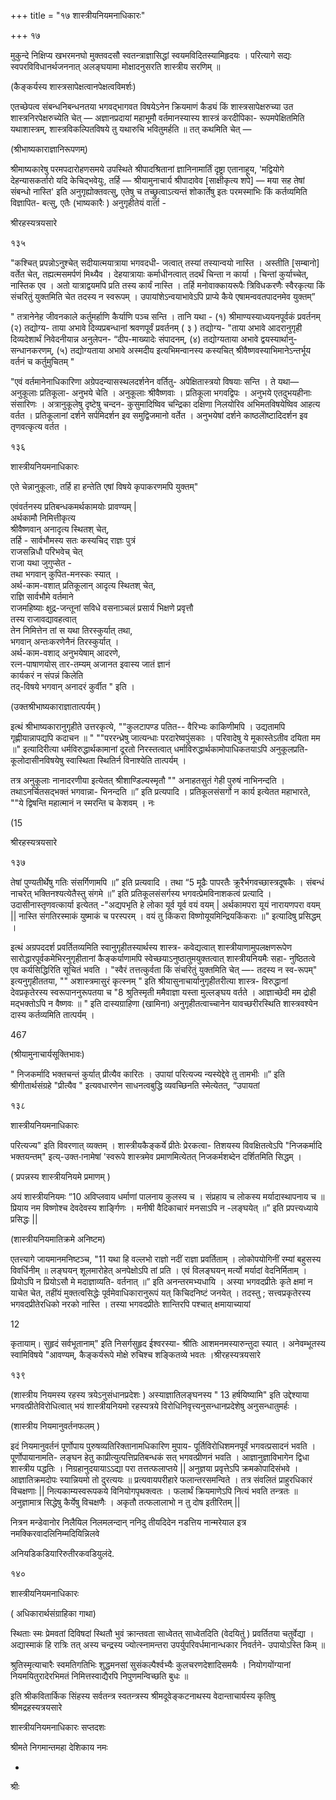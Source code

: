 +++
title = "१७ शास्त्रीयनियमनाधिकारः"

+++
१७ 

मुकुन्दे निक्षिप्य खभरमनघो मुक्तवदसौ स्वतन्त्राज्ञासिद्धां स्वयमविदितस्यामिहृदयः । परित्यागे सद्यः स्वपरविविधानर्थजननात् अलङ्घयामा मोक्षादनुसरति शास्त्रीय सरणिम् ॥ 

(कैङ्कर्यस्य शास्त्रसापेक्षत्वानपेक्षत्वविमर्शः) 

एतच्छेपत्व संबन्धनिबन्धनतया भगवद्भागवत विषयेऽनेन क्रियमाणं कैड्यं किं शास्त्रसापेक्षरुच्या उत शास्त्रनिरपेक्षरुच्येति चेत् — अज्ञानप्रदायां महाभूमौ वर्तमानस्यास्य शास्त्रं करदीपिका- रूपमपेक्षितमिति यथाशास्त्रम्, शास्त्रविकल्पितविषये तु यथारुचि भवितुमर्हति ॥ तत् कथमिति चेत् — 

(श्रीभाष्यकाराज्ञानिरूपणम्) 

श्रीमाष्यकारेषु परमपदारोहणसमये उपस्थिते श्रीपादश्रितानां ज्ञानिनामार्तिं दृष्ट्रा एतानाहूय, 'मद्वियोगे देहन्यासकर्तारो यदि केचिद्भवेयुः, तर्हि — श्रीयामुनाचार्य श्रीपादावेव [साक्षीकृत्य शपे] — मया सह तेषां संबन्धो नास्ति' इति अनुगृह्योक्तवत्सु, एतेषु च तच्छ्रुत्वाऽत्यन्तं शोकार्तेषु इतः परमस्माभिः किं कर्तव्यमिति विज्ञापित- बत्सु, एतैः (भाष्यकारैः ) अनुगृहीतेयं वार्ता - 

श्रीरहस्यत्रयसारे 

१३५ 

"कश्चित् प्रपन्नोऽनुश्चेत् सदीयात्मयात्राया भगवदधी- जत्वात् तस्यां तस्यान्वयो नास्ति । अस्तीति [सम्बानो] वर्तेत चेत्, तह्यत्मसमर्पणं मिथ्यैव । देहयात्रायाः कर्माधीनत्वात् तदर्थं चिन्ता न कार्या । चिन्तां कुर्याच्चेत्, नास्तिक एव । अतो यात्राद्वयमपि प्रति तस्य कार्यं नास्ति । तर्हि मनोवाक्कायरूपैः त्रिविधकरणैः स्वैरकृत्या किं संचरितुं युक्तमिति चेत तदस्य न स्वरूपम् । उपायांशेऽन्वयाभावेऽपि प्राप्ये कैये एषामन्ववतपादनमेव युक्तम्” 

" तत्रानेनेह जीवनकाले कर्तुमर्हाणि कैर्याणि पञ्च सन्ति । तानि यथा - (१) श्रीमाण्यस्याध्ययनपूर्वकं प्रवर्तनम् (२) तद्योग्य- ताया अभावे दिव्यप्रबन्धानां श्रवणपूर्वं प्रवर्तनम् ( ३ ) तद्योग्य- "ताया अभावे आदरानुगृही दिव्यदेशार्थं निवेदनीयान्न अनुलेपन- “दीप-माख्यादेः संपादनम्, (४) तद्योग्यताया अभावे द्वयस्यार्थानु- सन्धानकरणम्, (५) तद्योग्यताया अभावे अस्मदीय इत्यभिमन्वानस्य कस्यचित् श्रीवैष्णवस्याभिमानेऽन्तर्भूय वर्तनं च कर्तुमुचितम् " 

"एवं वर्तमानेनाधिकारिणा अग्रेपदन्यासस्थलदर्शनेन वर्तितु- अपेक्षितास्त्रयो विषयाः सन्ति । ते यथा— अनुकूलाः प्रतिकूला- अनुभये चेति । अनुकूलाः श्रीवैष्णवाः । प्रतिकूला भगवद्विपः । अनुभये एतदुभयहीनाः संसारिणः । अत्रानुकूलेषु दृष्टेषु चन्दन- कुसुमादिष्विव चन्द्रिका दक्षिणा निलयोरिव अभिमतविषयेष्विव आहत्य वर्तत । प्रतिकूलानां दर्शने सर्पमिदर्शन इव समुद्विजमानो वर्तेत । अनुभयेषां दर्शने काष्ठलेोष्टादिदर्शन इव तृणवत्कृत्य वर्तत । 

१३६ 

शास्त्रीयनियमनाधिकारः 

एते चेन्नानुकूलाः, तर्हि हा हन्तेति एषां विषये कृपाकरणमपि युक्तम्" 

एवंवर्तनस्य प्रतिबन्धकमर्थकामयोः प्रावण्यम् |  
अर्थकामौ निमित्तीकृत्य  
श्रीवैष्णवान् अनादृत्य स्थितश् चेत्,  
तर्हि - सार्वभौमस्य सतः कस्यचिद् राज्ञः पुत्रं  
राजसन्निधौ परिभवेच् चेत्  
राजा यथा जुगुप्सेत -  
तथा भगवान् कुपित-मनस्कः स्यात् ।  
अर्थ-काम-वशात् प्रतिकूलान् आदृत्य स्थितश् चेत्,  
राज्ञि सार्वभौमे वर्तमाने  
राजमहिष्याः क्षुद्र-जन्तूनां सविधे वसनाञ्चलं प्रसार्य भिक्षणे प्रवृत्तौ  
तस्य राजावद्यावहत्वात्  
तेन निमित्तेन तां स यथा तिरस्कुर्यात् तथा,  
भगवान् अन्तःकरणेनैनं तिरस्कुर्यात् ।  
अर्थ-काम-वशाद् अनुभयेषाम् आदरणे,  
रत्न-पाषाणयोस् तार-तम्यम् अजानत इवास्य जातं ज्ञानं  
कार्यकरं न संपन्नं किलेति  
तद्-विषये भगवान् अनादरं कुर्वीत " इति । 

(उक्तश्रीभाष्यकाराज्ञातात्पर्यम् ) 

इत्थं श्रीभाष्यकारानुगृहीते उत्तरकृत्ये, ""कुलटापण्ड पतित-- वैरिभ्यः काकिणीमपि । उद्यतामपि गृह्णीयान्नापद्यपि कदाचन ॥ " ""पररन्ध्रेषु जात्यन्धाः परदारेष्वपुंसकाः । परिवादेषु ये मूकास्तेऽतीव दयिता मम ॥" इत्यादिरीत्या धर्मविरुद्धार्थकामानां दूरतो निरस्तत्वात् धर्माविरुद्धार्थकामोपाधिकतयाऽपि अनुकूलप्रति- कूलोदासीनविषयेषु स्वास्थिता स्थितिर्न विनाश्येति तात्पर्यम् । 

तत्र अनुकूलाः नानादरणीया इत्येतत् श्रीशाण्डिल्यस्मृतौ "" अनाहतसुतं गेही पुरुषं नाभिनन्दति । तथाऽनर्चितसद्भक्तं भगवान्ना- भिनन्दति ॥” इति प्रत्यपादि । प्रतिकूलसंसर्गो न कार्य इत्येतत महाभारते, ""ये द्विषन्ति महात्मानं न स्मरन्ति च केशवम् । नः 

(15 

श्रीरहस्यत्रयसारे 

१३७ 

तेषां पुण्यतीर्थेषु गतिः संसर्गिणामपि ॥” इति प्रत्यवादि । तथा “5 मूढैः पापरतैः क्रूरैर्भगवच्छास्त्रदूषकैः । संबन्धं नाचरेत् भक्तिनश्यत्येतैस्तु संगमे ॥” इति प्रतिकूलसंसर्गस्य भगवत्प्रेमविनाशकत्वं प्रत्यादि । उदासीनास्तृणवत्कार्या इत्येतत् -"अद्यपभृति हे लोका यूर्व यूर्व वयं वयम् | अर्थकामपरा यूयं नारायणपरा वयम् || नास्ति संगतिरस्माकं युष्माकं च परस्परम् । वयं तु किंकरा विष्णोयूयमिन्द्रियकिंकराः ॥" इत्यादिषु प्रसिद्धम् । 

इत्थं अग्रपददर्श प्रवर्तितव्यमिति स्वानुगृहीतस्यार्थस्य शास्त्र- कवेद्यत्वात् शास्त्रीयाणामुपलक्षणरूपेण सारोद्धारपूर्वकमेभिरनुगृहीतानां कैङ्कर्याणामपि स्वेच्छयाऽनुष्ठातुमयुक्तत्वात् शास्त्रीयनियमैः सहा- नुष्ठितत्वे एव कर्यसिद्धिरिति सूचितं भवति । "स्वैरं तत्तत्कुर्वता किं संचरितुं युक्तमिति चेत् —- तदस्य न स्व-रूपम्" इत्यनुगृहीततया, "" अशास्त्रमासुरं कृत्स्नम् " इति श्रीयासुनाचार्यानुगृहीतरीत्या शास्त्र- विरुद्धानां देवप्रकृतेरस्य स्वरूपाननुरूपतया च "8 श्रुतिस्मृती ममैवाज्ञा यस्ता मुल्लङ्घय वर्तते । आज्ञाच्छेदी मम द्रोही मद्भक्तोऽपि न वैष्णवः ॥ " इति दास्यग्राहिणा (खामिना) अनुगृहीतत्वाच्चानेन यावच्छरीरस्थिति शास्त्रवश्येन दास्य कर्तव्यमिति तात्पर्यम् । 

467 

(श्रीयामुनाचार्यसूक्तिभावः) 

" निजकर्मादि भक्तचन्तं कुर्यात् प्रीत्यैव कारितः । उपायां परित्यज्य न्यस्येद्देवे तु तामभीः ॥” इति श्रीगीतार्थसंग्रहे "प्रीत्यैव " इत्यवधारणेन साधनत्वबुद्धि व्यवच्छिनति स्मेत्येतत्, “उपायतां 

१३८ 

शास्त्रीयनियमनाधिकारः 

परित्यज्य" इति विवरणात् व्यक्तम् । शास्त्रीयकैङ्कर्ये प्रीतेः प्रेरकत्वा- तिशयस्य विवक्षितत्वेऽपि "निजकर्मादि भक्तयन्तम्" इत्य्-उक्त-ानामेषां 'स्वरूपे शास्त्रमेव प्रमाणमित्येतत् निजकर्मशब्देन दर्शितमिति सिद्धम् । 

( प्रपन्नस्य शास्त्रीयनियमे प्रमाणम् ) 

अयं शास्त्रीयनियमः “10 अविप्लवाय धर्माणां पालनाय कुलस्य च । संप्रहाय च लोकस्य मर्यादास्थापनाय च ॥ प्रियाय नम विष्णोश्च देवदेवस्य शार्ङ्गिणः । मनीषी वैदिकाचारं मनसाऽपि न -लङ्घयेत् ॥” इति प्रपत्त्यध्याये प्रसिद्धः || 

(शास्त्रीयनियमातिक्रमे अनिष्टम) 

एतत्त्यागे जायमानमनिष्टञ्च, "11 यथा हि वल्लभो राज्ञो नदीं राज्ञा प्रवर्तिताम् । लोकोपयोगिनीं रम्यां बहुसस्य विवर्धिनीम् ॥ लङ्घयन् शूलमारोहेत् अनपेक्षोऽपि तां प्रति । एवं विलङ्घयन् मर्त्यो मर्यादां वेदनिर्मिताम् । प्रियोऽपि न प्रियोऽसौ मे मदाज्ञाव्यति- वर्तनात् ॥” इति अनन्तरमभ्यधायि । अस्या भगवदप्रीतेः कृते क्षमां न याचेत चेत, तहींयं मुक्तत्वसिद्धेः पूर्वमेवाधिकारानुरूपं यत् किचिदनिष्टं जनयेत् । तदस्तु ; सत्त्वप्रकृतेरस्य भगवदप्रीतेरधिको नरको नास्ति । तस्या भगवदप्रीतेः शान्तिरपि पश्चात् क्षमायाच्यायां 

12 

कृतायाम्। सुहृदं सर्वभूतानाम्" इति निसर्गसुहृद ईश्वरस्या- श्रीतिः आशमनमस्यारुन्तुदा स्यात् । अनेवम्भूतस्य स्वामिविषये "आवण्यम्, कैङ्कर्यरूपे मोक्षे रुचिश्च शङ्कितव्ये भवतः ।श्रीरहस्यत्रयसारे 

१३९ 

(शास्त्रीय नियमस्य रहस्य त्रयेऽनुसंधानप्रदेशः ) अस्याज्ञातिलङ्घनस्य " 13 हर्षयिष्यामि" इति उद्देश्याया भगवत्प्रीतेविरोधित्वात् भयं शास्त्रीयनियमो रहस्यत्रये विरोधिनिवृत्त्यनुसन्धानप्रदेशेषु अनुसन्धातुमर्हः । 

(शास्त्रीय नियमानुवर्तनफलम् ) 

इदं नियमानुवर्तनं पूर्णोपाय पुरुषव्यतिरिक्तानामधिकारिण मुपाय- पूर्तिविरोधिशमनपूर्वं भगवत्प्रसादनं भवति । पूर्णोपायानामति- लङ्घन हेतु काप्रीत्युत्पत्तिप्रतिबन्धकं सत् भगवत्प्रीणनं भवति । आज्ञानुज्ञाविभागेन द्विधा शास्त्रीय पद्धतिः । निग्रहानुदयायाऽऽद्या परा तत्तत्फलाप्तये || अनुज्ञया प्रवृत्तेऽपि क्रमकोपादिसंभवे । आज्ञातिक्रमदोपः स्यान्नियमो तो दुरत्ययः ॥ प्रत्यवायपरीहारे फलान्तरसमन्विते । तत्र संवलितं प्राहुरधिकारं विचक्षणाः || नित्यकाम्यस्वरूपकये विनियोगपृथक्त्वतः । फलार्थं क्रियमाणेऽपि नित्यं भवति तन्त्रतः ॥ अनुज्ञामात्र सिद्धेषु कैर्येषु विचक्षणैः । अकृतौ तत्फलालाभो न तु दोष इतीरितम् || 

नित्रन मन्डेवानोर निलैयिल निलमलन्दान् ननिदु तीयदिदेन नडत्तिय नान्मरेयाल इत्र नमक्किरवादलिनिम्मदियिन्निलवे 

अनियडिकडियारिरुतीरकवडियुलंदे. 

१४० 

शास्त्रीयनियमनाधिकारः 

( अधिकारार्थसंग्राहिका गाथा) 

स्थिताः स्मः प्रेमवतां दिविषदां स्थितौ भुवं क्रान्तवता साध्वेतत् साध्वेतदिति (वेदयितुं ) प्रवर्तितया चतुर्वेद्या । अद्यास्माकं हि रात्रिः तत् अस्य चन्द्रस्य ज्योत्स्नामन्तरा उपर्युपरिवर्धमानान्धकार निवर्तने- उपायोऽस्ति किम् ॥ 

श्रुतिस्मृत्याचारैः स्वमतिगतिभिः शुद्धमनसां सुसंकल्पैर्श्वभ्यैः कुलचरणदेशादिसमयैः । नियोगयोंग्यानां नियमयितुरादेरभिमतं निमित्तस्वाद्यैरपि निपुणमन्विच्छति बुधः ॥ 

इति श्रीकवितार्किक सिंहस्य सर्वतन्त्र स्वतन्त्रस्य श्रीमदूवेङ्कटनाथस्य वेदान्ताचार्यस्य कृतिषु श्रीमद्रहस्यत्रयसारे 

शास्त्रीयनियमनाधिकारः सप्तदशः 

श्रीमते निगमान्तमहा देशिकाय नमः 

- 

श्रीः 
